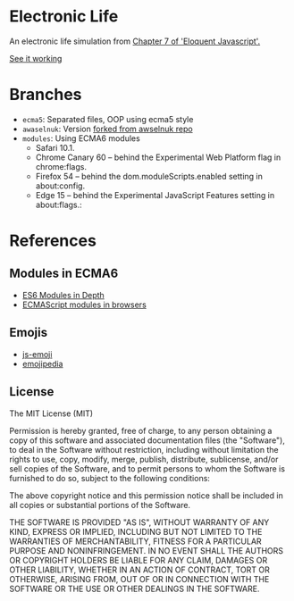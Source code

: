# Electronic Life

An electronic life simulation from
[Chapter 7 of 'Eloquent Javascript'.](http://eloquentjavascript.net/07_elife.html)

[See it working](https://ull-esit-mii-ca-1718.github.io/electronic-life/)

# Branches 
  * `ecma5`: Separated files, OOP using ecma5 style
  * `awaselnuk`:  Version [forked from awselnuk repo](https://github.com/AWaselnuk/electronic-life)
  * `modules`: Using ECMA6 modules 
    * Safari 10.1.
    * Chrome Canary 60 – behind the Experimental Web Platform flag in chrome:flags.
    * Firefox 54 – behind the dom.moduleScripts.enabled setting in about:config.
    * Edge 15 – behind the Experimental JavaScript Features setting in about:flags.:

# References

## Modules in ECMA6

* [ES6 Modules in Depth](https://ponyfoo.com/articles/es6-modules-in-depth)
* [ECMAScript modules in browsers](https://jakearchibald.com/2017/es-modules-in-browsers/)

## Emojis

* [js-emoji](https://github.com/iamcal/js-emoji)
* [emojipedia](https://emojipedia.org)

## License

The MIT License (MIT)

Permission is hereby granted, free of charge, to any person obtaining a copy
of this software and associated documentation files (the "Software"), to deal
in the Software without restriction, including without limitation the rights
to use, copy, modify, merge, publish, distribute, sublicense, and/or sell
copies of the Software, and to permit persons to whom the Software is
furnished to do so, subject to the following conditions:

The above copyright notice and this permission notice shall be included in
all copies or substantial portions of the Software.

THE SOFTWARE IS PROVIDED "AS IS", WITHOUT WARRANTY OF ANY KIND, EXPRESS OR
IMPLIED, INCLUDING BUT NOT LIMITED TO THE WARRANTIES OF MERCHANTABILITY,
FITNESS FOR A PARTICULAR PURPOSE AND NONINFRINGEMENT. IN NO EVENT SHALL THE
AUTHORS OR COPYRIGHT HOLDERS BE LIABLE FOR ANY CLAIM, DAMAGES OR OTHER
LIABILITY, WHETHER IN AN ACTION OF CONTRACT, TORT OR OTHERWISE, ARISING FROM,
OUT OF OR IN CONNECTION WITH THE SOFTWARE OR THE USE OR OTHER DEALINGS IN
THE SOFTWARE.

